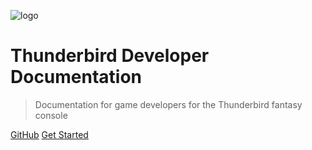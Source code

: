 ![logo](_media/icon.svg)

# Thunderbird Developer Documentation

> Documentation for game developers for the Thunderbird fantasy console

[GitHub](https://github.com/jomy10/thunderbird/)
[Get Started](summary)
